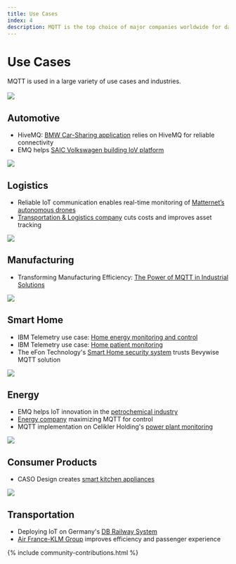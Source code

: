 ```yaml
---
title: Use Cases
index: 4
description: MQTT is the top choice of major companies worldwide for data exchange with constrained devices and server applications.
---
```


<div class="content-floating">
<h1>Use Cases</h1>
MQTT is used in a large variety of use cases and industries. 
<br/><br/>
   <section id="use-cases">
      <article class="use-case">
         <img src="{{ '/assets/img/automotive.jpg' | relative_url }}" class="use-case-img">
         <div class="use-case-description">
            <h2 id="automotive">Automotive</h2>
            <ul>
               <li>HiveMQ: <a href="https://www.hivemq.com/case-studies/bmw-mobility-services/" target="_blank">BMW Car-Sharing application</a> relies on HiveMQ for reliable connectivity</li>
               <li>EMQ helps <a href="https://www.emqx.com/en/customers/saic-volkswagen" target="_blank">SAIC Volkswagen building IoV platform</a></li>
            </ul>
         </div>
      </article>
   <!-- Use Case Category -->
      <article class="use-case">
         <img src="{{ '/assets/img/logistics.jpg' | relative_url }}" class="use-case-img">
         <div class="use-case-description">
            <h2 id="logistics">Logistics</h2>
            <ul>
                <li>Reliable IoT communication enables real-time monitoring of <a href="https://www.hivemq.com/case-studies/matternet/" target="_blank">Matternet’s autonomous drones</a></li>
               <li><a href="https://www.hivemq.com/case-studies/large-transportation/" target="_blank">Transportation & Logistics company</a> cuts costs and improves asset tracking</li>
            </ul>
         </div>
      </article>
   <!-- Use Case Category -->
      <article class="use-case">
         <img src="{{ '/assets/img/manufacturing.jpg' | relative_url }}" class="use-case-img">
         <div class="use-case-description">
            <h2 id="manufacturing">Manufacturing</h2>
            <ul>
               <li>Transforming Manufacturing Efficiency: <a href="https://www.bevywise.com/mqtt-usecases/manufacturing-solutions.html" target="_blank">The Power of MQTT in Industrial Solutions</a></li>
            </ul>
         </div>
      </article>
   <!-- Use Case Category -->
      <article class="use-case">
         <img src="{{ '/assets/img/smart-home.jpg' | relative_url }}" class="use-case-img">
         <div class="use-case-description">
            <h2 id="smarthome">Smart Home</h2>
            <ul>
               <li>IBM Telemetry use case: <a href="https://www.ibm.com/docs/en/ibm-mq/latest?topic=cases-telemetry-use-case-home-energy-monitoring-control" target="_blank">Home energy monitoring and control</a></li>
               <li>IBM Telemetry use case: <a href="https://www.ibm.com/docs/en/ibm-mq/latest?topic=cases-telemetry-use-case-home-patient-monitoring" target="_blank">Home patient monitoring</a></li>
               <li>The eFon Technology's <a href="https://www.bevywise.com/blog/iot-home-security-system-mqtt-broker/" target="_blank">Smart Home security system</a> trusts Bevywise MQTT solution</li>
            </ul>
         </div>
      </article>
   <!-- Use Case Category -->
      <article class="use-case">
         <img src="{{ '/assets/img/oil-and-gas.jpg' | relative_url }}" class="use-case-img">
         <div class="use-case-description">
            <h2 id="oil-gas">Energy</h2>
            <ul>
               <li>EMQ helps IoT innovation in the <a href="https://www.emqx.com/en/customers/emq-helps-innovation-in-the-oil-iot" target="_blank">petrochemical industry</a></li>
               <li><a href="https://cirrus-link.com/wp-content/uploads/2022/05/Case-Study-Energy-Company-Maximizing-MQTT-for-Control-and-Efficient-Image-Data-Transfer-Final.pdf" target="_blank">Energy company</a> maximizing MQTT for control</li>
               <li>MQTT implementation on Celikler Holding's <a href="https://www.bevywise.com/blog/iot-success-stories-mqtt-broker-celikler-holding/" target="_blank">power plant monitoring</a></li>
            </ul>
         </div>
      </article>
   <!-- Use Case Category -->
      <article class="use-case">
         <img src="{{ '/assets/img/consumer-products.jpg' | relative_url }}" class="use-case-img">
         <div class="use-case-description">
            <h2 id="consumer-products">Consumer Products</h2>
            <ul>
               <li>CASO Design creates <a href="https://www.hivemq.com/case-studies/caso/" target="_blank">smart kitchen appliances</a></li>
            </ul>
         </div>
      </article>
   <!-- Use Case Category -->
      <article class="use-case">
         <img src="{{ '/assets/img/transportation.jpg' | relative_url }}" class="use-case-img">
         <div class="use-case-description">
         <h2 id="transportation">Transportation</h2>
         <ul>
            <li>Deploying IoT on Germany's <a href="https://iot.eclipse.org/community/resources/case-studies/pdf/Eclipse%20IoT%20Success%20Story%20-%20DB.pdf" target="_blank">DB Railway System</a></li>
            <li><a href="https://www.hivemq.com/case-studies/air-france-klm/" target="_blank">Air France-KLM Group</a> improves efficiency and passenger experience</li>
         </ul>
      </div>
      </article>
   </section>
</div>

{% include community-contributions.html %}

